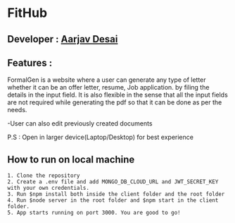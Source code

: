 # FitHub

## Developer : [Aarjav Desai](https://github.com/theaarjav)

## Features :
FormalGen is a website where a user can generate any type of
letter whether it can be an offer letter, resume,
Job application. by filing the details in the input field.
It is also flexible in the sense that all the input fields are
not required while generating the pdf so that it can be done
as per the needs.

-User can also edit previously created documents

P.S : Open in larger device(Laptop/Desktop) for best experience

## How to run on local machine

    1. Clone the repository
    2. Create a .env file and add MONGO_DB_CLOUD_URL and JWT_SECRET_KEY
    with your own credentials.
    3. Run $npm install both inside the client folder and the root folder
    4. Run $node server in the root folder and $npm start in the client
    folder.
    5. App starts running on port 3000. You are good to go!
